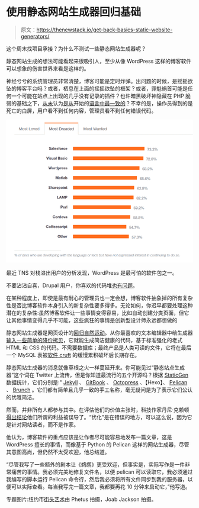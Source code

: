 # 使用静态网站生成器回归基础

> 原文：<https://thenewstack.io/get-back-basics-static-website-generators/>

这个周末找项目承接？为什么不测试一些静态网站生成器呢？

静态网站生成的想法可能看起来很吸引人，至少从像 WordPress 这样的博客软件可以想象的伤害世界来看是这样的。

神经兮兮的系统管理员非常清楚，博客可能是定时炸弹。出问题的时候，是摇摇欲坠的博客平台吗？或者，栖息在上面的摇摇欲坠的框架？或者，罪魁祸首可能是任何一个可能在站点上出现的几乎没有记录的插件？也许暗黑破坏神隐藏在 PHP 脆弱的基础之下，[从未](http://eev.ee/blog/2012/04/09/php-a-fractal-of-bad-design/)认为[是从](http://webonastick.com/php.html)开始的[语言中最一致的](http://whydoesitsuck.com/why-does-php-suck/)？不幸的是，操作员得到的是死亡的白屏，用户看不到任何内容，管理员看不到任何错误代码。

[![A recent TNS analysis of Stack Overflow patrons found that WordPress is one of the most dreaded software packages out there. ](img/45a34a3748641e3eed98436c98f8260b.png)](https://thenewstack.io/wp-content/uploads/2015/11/StackOverFlow-Dreaded-Techs-2.png)

最近 TNS 对栈溢出用户的分析发现，WordPress 是最可怕的软件包之一。

不要沾沾自喜，Drupal 用户，你喜欢的代码堆[也有问题](https://securityintelligence.com/news/joomlas-latest-release-fixes-sql-injection-flaw-that-put-2-8-million-sites-at-risk/)。

在某种程度上，即使是最有耐心的管理员也一定会想，博客软件抽象掉的所有复杂性是否比博客软件本身引入的新复杂性要多得多。无论如何，你迟早都要处理这种潜在的复杂性:虽然博客软件让一些事情变得容易，比如自动创建分类页面，但它让其他事情变得几乎不可能，这些疯狂的事情是创新型设计师永远都想做的

静态网站生成器是网页设计的[回归自然运动](https://www.youtube.com/watch?v=YsTK2LHZKPQ)。从你最喜欢的文本编辑器中给生成器[输入一些简单的降价拷贝](http://hackercodex.com/guide/pelican-static-site-generator-install/)，它就能生成简洁健康的代码，基于标准强化的老式 HTML 和 CSS 的代码。不需要数据库；最终产品是人类可读的文件，它将在最后一个 MySQL 表被[软件 cruft](https://books.google.com/books?id=g80P_4v4QbIC&pg=PA135&lpg=PA135&dq=cruft+hacker%27s+dictionary&source=bl&ots=6ocsuxjmVb&sig=4vSDWNBIjiqiPhwV11avOpWWFTk&hl=en&sa=X&ved=0CC4Q6AEwA2oVChMItO_km4L7yAIVy6UeCh38mABV#v=onepage&q=cruft%20hacker's%20dictionary&f=false) 的缓慢累积破坏后长期存在。

静态网站生成器的消息就像草根之火一样蔓延开来。你可能见过“静态站点生成器”这个词在 Twitter 上流传，但是你知道最流行的五个开源吗？根据 [StaticGen](https://www.staticgen.com/) 数据统计，它们分别是:" [Jekyll](http://jekyllrb.com/) 、 [GitBook](https://www.gitbook.com/) 、 [Octopress](http://octopress.org/) 、【Hexo】、 [Pelican](http://blog.getpelican.com/) 、 [Brunch](http://brunch.io/) 。它们都有简单且几乎一致的手工名称，毫无疑问是为了表示它们公认的优雅简洁。

然而，并非所有人都参与其中。在评估他们的价值主张时，科技作家丹尼·克赖顿[得出结论](https://www.dannycrichton.com/2015/10/23/a-new-website-and-the-dangers-of-stupid-optimization/)他们所谓的利益被误导了。“优化”是在错误的地方，可以这么说，因为它是针对网站读者，而不是作家。

他认为，博客软件的重点应该是让作者尽可能容易地发布一篇文章，这是 WordPress 擅长的事情，而像基于 Python 的 Pelican 这样的网站生成器，尽管其意图高尚，但仍然不太受欢迎，他总结道。

“尽管我写了一些额外的剧本让《鹈鹕》更受欢迎，但事实是，实际写作是一件非常痛苦的事情。我必须完美地修复文件名，以便 pelican 可以读取它，我必须通过我编写的脚本运行 Pelican 命令行，然后我必须将所有文件同步到我的服务器，以便可以实际查看。每当我写完一篇文章，我都要再花 10 分钟来启动它，”他写道。

专题图片:纽约市[街头艺术](http://joabj.com/Photos/2013/1304-SA-Bushwick-Phetus88.html)由 Phetus 拍摄，Joab Jackson 拍摄。

<svg xmlns:xlink="http://www.w3.org/1999/xlink" viewBox="0 0 68 31" version="1.1"><title>Group</title> <desc>Created with Sketch.</desc></svg>